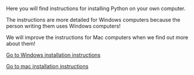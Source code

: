 Here you will find instructions for installing Python on your own computer.

The instructions are more detailed for Windows computers because the person writing them uses Windows computers!

We will improve the instructions for Mac computers when we find out more about them!

[Go to Windows installation instructions](Windows-installation)

[Go to mac installation instructions](macOS-installation)


